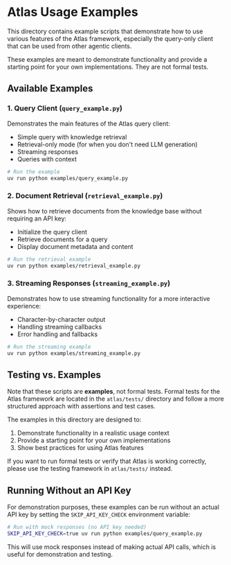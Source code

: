 # Atlas Usage Examples

This directory contains example scripts that demonstrate how to use various features of the Atlas framework, especially the query-only client that can be used from other agentic clients.

These examples are meant to demonstrate functionality and provide a starting point for your own implementations. They are not formal tests.

## Available Examples

### 1. Query Client (`query_example.py`)

Demonstrates the main features of the Atlas query client:
- Simple query with knowledge retrieval
- Retrieval-only mode (for when you don't need LLM generation)
- Streaming responses
- Queries with context

```bash
# Run the example
uv run python examples/query_example.py
```

### 2. Document Retrieval (`retrieval_example.py`)

Shows how to retrieve documents from the knowledge base without requiring an API key:
- Initialize the query client
- Retrieve documents for a query
- Display document metadata and content

```bash
# Run the retrieval example
uv run python examples/retrieval_example.py
```

### 3. Streaming Responses (`streaming_example.py`)

Demonstrates how to use streaming functionality for a more interactive experience:
- Character-by-character output
- Handling streaming callbacks
- Error handling and fallbacks

```bash
# Run the streaming example
uv run python examples/streaming_example.py
```

## Testing vs. Examples

Note that these scripts are **examples**, not formal tests. Formal tests for the Atlas framework are located in the `atlas/tests/` directory and follow a more structured approach with assertions and test cases.

The examples in this directory are designed to:
1. Demonstrate functionality in a realistic usage context
2. Provide a starting point for your own implementations
3. Show best practices for using Atlas features

If you want to run formal tests or verify that Atlas is working correctly, please use the testing framework in `atlas/tests/` instead.

## Running Without an API Key

For demonstration purposes, these examples can be run without an actual API key by setting the `SKIP_API_KEY_CHECK` environment variable:

```bash
# Run with mock responses (no API key needed)
SKIP_API_KEY_CHECK=true uv run python examples/query_example.py
```

This will use mock responses instead of making actual API calls, which is useful for demonstration and testing.